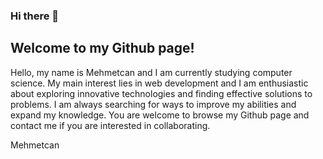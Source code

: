 ### Hi there 👋

## Welcome to my Github page!

Hello, my name is Mehmetcan and I am currently studying computer science. My main interest lies in web development and I am enthusiastic about exploring innovative technologies and finding effective solutions to problems. I am always searching for ways to improve my abilities and expand my knowledge. You are welcome to browse my Github page and contact me if you are interested in collaborating.

Mehmetcan
